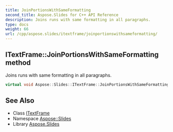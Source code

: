 ```yaml
---
title: JoinPortionsWithSameFormatting
second_title: Aspose.Slides for C++ API Reference
description: Joins runs with same formatting in all paragraphs.
type: docs
weight: 66
url: /cpp/aspose.slides/itextframe/joinportionswithsameformatting/
---
```

## ITextFrame::JoinPortionsWithSameFormatting method


Joins runs with same formatting in all paragraphs.

```cpp
virtual void Aspose::Slides::ITextFrame::JoinPortionsWithSameFormatting()=0
```

## See Also

* Class [ITextFrame](../)
* Namespace [Aspose::Slides](../../)
* Library [Aspose.Slides](../../../)
